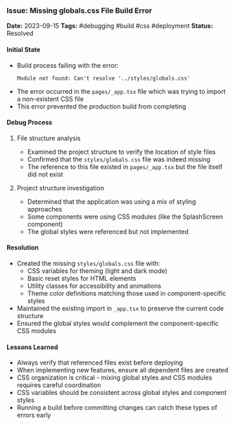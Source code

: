 ### Issue: Missing globals.css File Build Error
**Date:** 2023-09-15
**Tags:** #debugging #build #css #deployment
**Status:** Resolved

#### Initial State
- Build process failing with the error:
  ```
  Module not found: Can't resolve '../styles/globals.css'
  ```
- The error occurred in the `pages/_app.tsx` file which was trying to import a non-existent CSS file
- This error prevented the production build from completing

#### Debug Process
1. File structure analysis
   - Examined the project structure to verify the location of style files
   - Confirmed that the `styles/globals.css` file was indeed missing
   - The reference to this file existed in `pages/_app.tsx` but the file itself did not exist

2. Project structure investigation
   - Determined that the application was using a mix of styling approaches
   - Some components were using CSS modules (like the SplashScreen component)
   - The global styles were referenced but not implemented

#### Resolution
- Created the missing `styles/globals.css` file with:
  - CSS variables for theming (light and dark mode)
  - Basic reset styles for HTML elements
  - Utility classes for accessibility and animations
  - Theme color definitions matching those used in component-specific styles
- Maintained the existing import in `_app.tsx` to preserve the current code structure
- Ensured the global styles would complement the component-specific CSS modules

#### Lessons Learned
- Always verify that referenced files exist before deploying
- When implementing new features, ensure all dependent files are created
- CSS organization is critical - mixing global styles and CSS modules requires careful coordination
- CSS variables should be consistent across global styles and component styles
- Running a build before committing changes can catch these types of errors early
```
